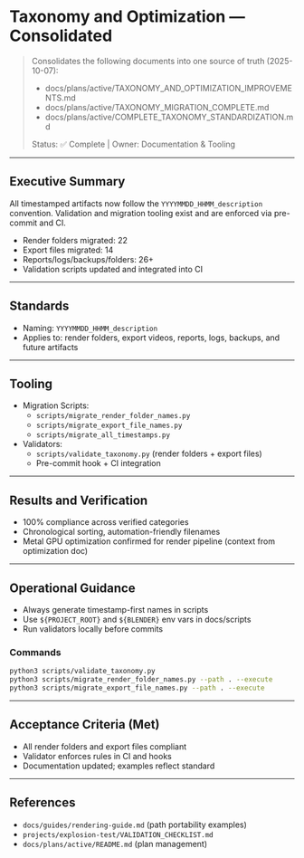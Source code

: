 # Taxonomy and Optimization — Consolidated

> Consolidates the following documents into one source of truth (2025-10-07):
> - docs/plans/active/TAXONOMY_AND_OPTIMIZATION_IMPROVEMENTS.md
> - docs/plans/active/TAXONOMY_MIGRATION_COMPLETE.md
> - docs/plans/active/COMPLETE_TAXONOMY_STANDARDIZATION.md
>
> Status: ✅ Complete | Owner: Documentation & Tooling

---

## Executive Summary
All timestamped artifacts now follow the `YYYYMMDD_HHMM_description` convention. Validation and migration tooling exist and are enforced via pre-commit and CI.

- Render folders migrated: 22
- Export files migrated: 14
- Reports/logs/backups/folders: 26+
- Validation scripts updated and integrated into CI

---

## Standards
- Naming: `YYYYMMDD_HHMM_description`
- Applies to: render folders, export videos, reports, logs, backups, and future artifacts

---

## Tooling
- Migration Scripts:
  - `scripts/migrate_render_folder_names.py`
  - `scripts/migrate_export_file_names.py`
  - `scripts/migrate_all_timestamps.py`
- Validators:
  - `scripts/validate_taxonomy.py` (render folders + export files)
  - Pre-commit hook + CI integration

---

## Results and Verification
- 100% compliance across verified categories
- Chronological sorting, automation-friendly filenames
- Metal GPU optimization confirmed for render pipeline (context from optimization doc)

---

## Operational Guidance
- Always generate timestamp-first names in scripts
- Use `${PROJECT_ROOT}` and `${BLENDER}` env vars in docs/scripts
- Run validators locally before commits

### Commands
```bash
python3 scripts/validate_taxonomy.py
python3 scripts/migrate_render_folder_names.py --path . --execute
python3 scripts/migrate_export_file_names.py --path . --execute
```

---

## Acceptance Criteria (Met)
- All render folders and export files compliant
- Validator enforces rules in CI and hooks
- Documentation updated; examples reflect standard

---

## References
- `docs/guides/rendering-guide.md` (path portability examples)
- `projects/explosion-test/VALIDATION_CHECKLIST.md`
- `docs/plans/active/README.md` (plan management)
